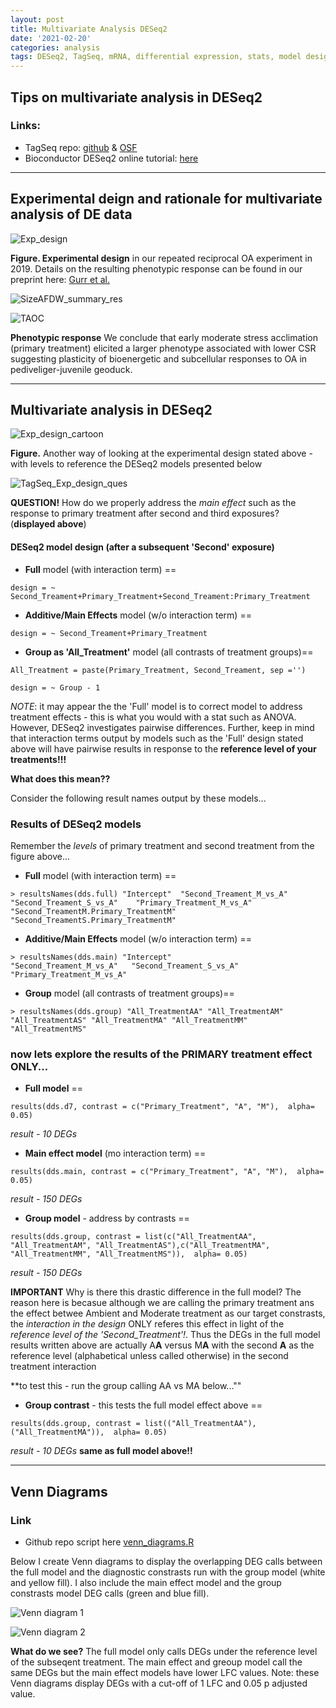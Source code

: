 ```yaml
---
layout: post
title: Multivariate Analysis DESeq2
date: '2021-02-20'
categories: analysis
tags: DESeq2, TagSeq, mRNA, differential expression, stats, model design, multivariate
---
```


## Tips on multivariate analysis in DESeq2

### Links:

* TagSeq repo: [github](https://github.com/SamGurr/Pgenerosa_TagSeq_Metabolomics) & [OSF](https://osf.io/ydmt5/)
* Bioconductor DESeq2 online tutorial: [here](http://bioconductor.org/packages/release/bioc/vignettes/DESeq2/inst/doc/DESeq2.html)

------------------
## Experimental deign and rationale for multivariate analysis of DE data


![Exp_design](https://samgurr.github.io/SamJGurr_Lab_Notebook/images/TagSeq_Exp_design.JPG "Exp_design")

**Figure. Experimental design** in our repeated reciprocal OA experiment in 2019. Details on the resulting phenotypic response can be found in our preprint here: [Gurr et al.](https://www.biorxiv.org/content/10.1101/2020.08.03.234955v1.full)


![SizeAFDW_summary_res](https://samgurr.github.io/SamJGurr_Lab_Notebook/images/SizeAFDW_summary_res.JPG "SizeAFDW_summary_res")

![TAOC](https://samgurr.github.io/SamJGurr_Lab_Notebook/images/TAOC_summary_res.JPG "TAOC")

**Phenotypic response** We conclude that early moderate stress acclimation (primary treatment) elicited a larger phenotype associated with lower CSR suggesting plasticity of bioenergetic and subcellular responses to OA in pediveliger-juvenile geoduck.

-------------------------
## Multivariate analysis in DESeq2

![Exp_design_cartoon](https://samgurr.github.io/SamJGurr_Lab_Notebook/images/TagSeq_Exp_design_cartoon.JPG "Exp_design_cartoon")

**Figure.** Another way of looking at the experimental design stated above - with levels to reference the DESeq2 models presented below

![TagSeq_Exp_design_ques](https://samgurr.github.io/SamJGurr_Lab_Notebook/images/TagSeq_Exp_design_ques.JPG "TagSeq_Exp_design_ques")

**QUESTION!** How do we properly address the *main effect* such as the response to primary treatment after second and third exposures? (**displayed above**)

#### DESeq2 model design (after a subsequent 'Second' exposure)

* **Full** model (with interaction term) ==

```design = ~ Second_Treament+Primary_Treatment+Second_Treament:Primary_Treatment```

* **Additive/Main Effects** model (w/o interaction term) ==

```design = ~ Second_Treament+Primary_Treatment```

* **Group as 'All_Treatment'** model (all contrasts of treatment groups)==

```All_Treatment = paste(Primary_Treatment, Second_Treament, sep ='')```

  ```design = ~ Group - 1```

*NOTE*: it may appear the the 'Full' model is to correct model to address treatment effects - this is what you would with a stat such as ANOVA. However, DESeq2 investigates pairwise differences. Further, keep in mind that interaction terms output by models such as the 'Full' design stated above will have pairwise results in response to the **reference level of your treatments!!!**

**What does this mean??**

Consider the following result names output by these models...

### Results of DESeq2 models

Remember the *levels* of primary treatment and second treatment from the figure above...

* **Full** model (with interaction term) ==

```> resultsNames(dds.full) "Intercept"  "Second_Treament_M_vs_A"     "Second_Treament_S_vs_A"    "Primary_Treatment_M_vs_A" "Second_TreamentM.Primary_TreatmentM" "Second_TreamentS.Primary_TreatmentM" ```

* **Additive/Main Effects** model (w/o interaction term) ==

```> resultsNames(dds.main) "Intercept"                "Second_Treament_M_vs_A"   "Second_Treament_S_vs_A"  "Primary_Treatment_M_vs_A"```

* **Group** model (all contrasts of treatment groups)==

```> resultsNames(dds.group) "All_TreatmentAA" "All_TreatmentAM" "All_TreatmentAS" "All_TreatmentMA" "All_TreatmentMM" "All_TreatmentMS"```

### **now lets explore the results of the PRIMARY treatment effect ONLY...**

* **Full model** ==

```results(dds.d7, contrast = c("Primary_Treatment", "A", "M"),  alpha= 0.05)```

*result - 10 DEGs*

* **Main effect model** (mo interaction term) ==

```results(dds.main, contrast = c("Primary_Treatment", "A", "M"),  alpha= 0.05)```

*result - 150 DEGs*

* **Group model** - address by contrasts ==

```results(dds.group, contrast = list(c("All_TreatmentAA", "All_TreatmentAM", "All_TreatmentAS"),c("All_TreatmentMA", "All_TreatmentMM", "All_TreatmentMS")),  alpha= 0.05)```

*result - 150 DEGs*

**IMPORTANT** Why is there this drastic difference in the full model? The reason here is becasue although we are calling the primary treatment ans the effect betwee Ambient and Moderate treatment as our target constrasts, the *interaction in the design* ONLY referes this effect in light of the *reference level of the 'Second_Treatment'!*. Thus the DEGs in the full model results written above are actually A**A** versus M**A** with the second **A** as the reference level (alphabetical unless called otherwise) in the second treatment interaction

**to test this - run the group calling AA vs MA below...""
* **Group contrast** - this tests the full model effect above ==

```results(dds.group, contrast = list(("All_TreatmentAA"),("All_TreatmentMA")),  alpha= 0.05)```

*result - 10 DEGs* **same as full  model above!!**

-----------------------------------
## Venn Diagrams

### Link
* Github repo script here [venn_diagrams.R](https://github.com/SamGurr/Pgenerosa_TagSeq_Metabolomics/blob/main/TagSeq/Analysis/Scripts/venn_diagrams.R)

Below I create Venn diagrams to display the overlapping DEG calls between the full model and the diagnostic constrasts run with the group model (white and yellow fill). I also include the main effect model and the group constrasts model DEG calls (green and blue fill).

![Venn diagram 1](https://samgurr.github.io/SamJGurr_Lab_Notebook/images/Venn_Day7_TagSeq.JPG "Venn diagram 1")

![Venn diagram 2](https://samgurr.github.io/SamJGurr_Lab_Notebook/images/Venn_Day14_TagSeq.JPG "Venn diagram 2")

**What do we see?**
The full model only calls DEGs under the reference level of the subseqent treatment. The main effect and greoup model call the same DEGs but the main effect models have lower LFC values. Note: these Venn diagrams display DEGs with a cut-off of 1 LFC and 0.05 p adjusted value.
